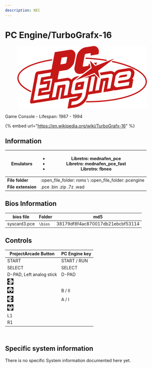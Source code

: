 ```yaml
---
description: NEC
---
```


# PC Engine/TurboGrafx-16

<figure><img src="https://raw.githubusercontent.com/fabricecaruso/es-theme-carbon/52ff37c9e265587d006945a2ba695b5a962b3a3d/art/logos/pcengine.svg" alt=""><figcaption></figcaption></figure>

Game Console - Lifespan: 1987 - 1994

{% embed url="https://en.wikipedia.org/wiki/TurboGrafx-16" %}

## Information

| **Emulators**      | <ul><li>Libretro: mednafen_pce</li><li>Libretro: mednafen_pce_fast</li><li>Libretro: fbneo</li></ul> |
| ------------------ | ---------------------------------------------------------------------------------------------------- |
| **File folder**    | :open\_file\_folder: roms \ :open\_file\_folder: pcengine                                            |
| **File extension** | .pce .bin .zip .7z .wad                                                                              |

## Bios Information

| bios file    | Folder  | md5                              |
| ------------ | ------- | -------------------------------- |
| syscard3.pce | `\bios` | 38179df8f4ac870017db21ebcbf53114 |

## Controls

| ProjectArcade Button                                          | PC Engine key |
| -------------------------------------------------------- | ------------- |
| START                                                    | START / RUN   |
| SELECT                                                   | SELECT        |
| D-PAD, Left analog stick                                 | D-PAD         |
| ![](<../../../../.gitbook/assets/image (2) (1) (1).png>) |               |
| ![](<../../../../.gitbook/assets/image (1) (2) (1).png>) | B / II        |
| ![](<../../../../.gitbook/assets/image (4) (1).png>)     | A / I         |
| ![](<../../../../.gitbook/assets/image (3) (1) (2).png>) |               |
| L1                                                       |               |
| R1                                                       |               |

<figure><img src="https://i.imgur.com/rKnEZ9C.png" alt=""><figcaption></figcaption></figure>

## Specific system information

There is no specific System information documented here yet.
